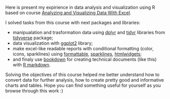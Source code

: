 Here is present my expirience in data analysis and visualization using R based on course [Analyzing and Visualizing Data With Excel](https://www.edx.org/course/analyzing-and-visualizing-data-with-excel).

I solved tasks from this course with next packages and libraries:  
- manipualation and trasformation data using [dplyr](https://dplyr.tidyverse.org/) and [tidyr](https://tidyr.tidyverse.org/) libraries from [tidyverse](https://www.tidyverse.org/) package;  
- data visualization with [ggplot2](https://ggplot2.tidyverse.org/) library;  
- make excel-like readable reports with conditional formatting (color, icons, sparklines) using [formattable](https://github.com/renkun-ken/formattable), [sparklines](https://github.com/htmlwidgets/sparkline), [htmlwidgets](https://www.htmlwidgets.org/);  
- and finaly use [bookdown](https://bookdown.org/yihui/bookdown/) for creating technical documents (like this) with [R markdown](https://rmarkdown.rstudio.com/).  
  
Solving the objectives of this course helped me better understand how to convert data for further analysis, how to create pretty good and informative charts and tables. Hope you can find something useful for yourself as you browse through this work :)